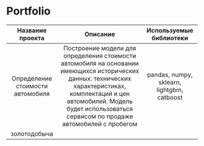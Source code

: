 # Portfolio
|Название проекта     |Описание |Используемые библиотеки|
|:-------------------:|:-------:|:---------------------:|
|Определение стоимости автомобиля| Построение модели для определения стоимости автомобиля на основании имеющихся исторических данных: технических характеристиках, комплектаций и цен автомобилей. Модель будет использоваться сервисом по продаже автомобилей с пробегом| pandas, numpy, sklearn, lightgbm, catboost|
|золотодобыча|
